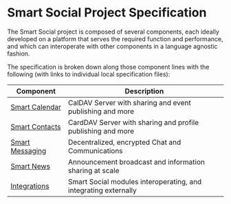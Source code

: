 <!--
 Copyright (C) 2022 Innovate for Vegas Foundation
 
 This file is part of ov-smart-social.
 
 ov-smart-social is free software: you can redistribute it and/or modify
 it under the terms of the GNU General Public License as published by
 the Free Software Foundation, either version 3 of the License, or
 (at your option) any later version.
 
 ov-smart-social is distributed in the hope that it will be useful,
 but WITHOUT ANY WARRANTY; without even the implied warranty of
 MERCHANTABILITY or FITNESS FOR A PARTICULAR PURPOSE.  See the
 GNU General Public License for more details.
 
 You should have received a copy of the GNU General Public License
 along with ov-smart-social.  If not, see <http://www.gnu.org/licenses/>.
-->

# Smart Social Project Specification

The Smart Social project is composed of several components, each ideally developed on a platform that serves the required function and performance, and which can interoperate with other components in a language agnostic fashion.

The specification is broken down along those component lines with the following (with links to individual local specification files):

| Component                                        | Description                                                     |
|--------------------------------------------------|-----------------------------------------------------------------|
| [Smart Calendar](smart-calendar.md)              | CalDAV Server with sharing and event publishing and more        |
| [Smart Contacts](smart-contacts.md)              | CardDAV Server with sharing and profile publishing and more     |
| [Smart Messaging](smart-messaging.md)            | Decentralized, encrypted Chat and Communications                |
| [Smart News](smart-news.md)                      | Announcement broadcast and information sharing at scale         |
| [Integrations](integration.md)                   | Smart Social modules interoperating, and integrating externally |

